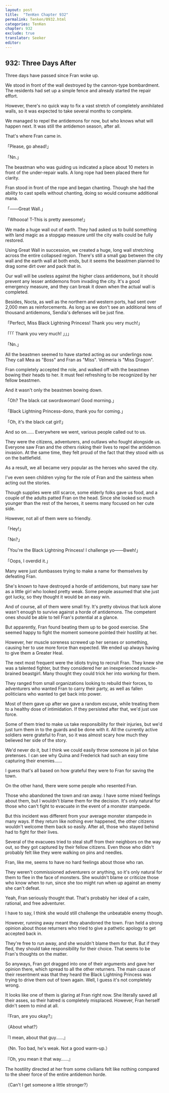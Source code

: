```yaml
---
layout: post
title:  "TenKen Chapter 932"
permalink: Tenken/0932.html
categories: TenKen
chapter: 932
exclude: true
translator: Seeker
editor: 
---
```

<h2>932: Three Days After</h2>

Three days have passed since Fran woke up.

We stood in front of the wall destroyed by the cannon-type bombardment. The residents had set up a simple fence and already started the repair effort.

However, there's no quick way to fix a vast stretch of completely annihilated walls, so it was expected to take several months to complete.

We managed to repel the antidemons for now, but who knows what will happen next. It was still the antidemon season, after all.

That's where Fran came in.

「Please, go ahead!」

「Nn.」

The beastman who was guiding us indicated a place about 10 meters in front of the under-repair walls. A long rope had been placed there for clarity.

Fran stood in front of the rope and began chanting. Though she had the ability to cast spells without chanting, doing so would consume additional mana.

「――Great Wall.」

「Whoooa! T-This is pretty awesome!」

We made a huge wall out of earth. They had asked us to build something with land magic as a stopgap measure until the city walls could be fully restored.

Using Great Wall in succession, we created a huge, long wall stretching across the entire collapsed region. There's still a small gap between the city wall and the earth wall at both ends, but it seems the beastmen planned to drag some dirt over and pack that in.

Our wall will be useless against the higher class antidemons, but it should prevent any lesser antidemons from invading the city. It's a good emergency measure, and they can break it down when the actual wall is completed.

Besides, Nocta, as well as the northern and western ports, had sent over 2,000 men as reinforcements. As long as we don't see an additional tens of thousand antidemons, Sendia's defenses will be just fine.

「Perfect, Miss Black Lightning Princess! Thank you very much!」

「「「 Thank you very much! 」」」

「Nn.」

All the beastmen seemed to have started acting as our underlings now. They call Mea as "Boss" and Fran as "Miss". Velmeria is "Miss Dragon".

Fran completely accepted the role, and walked off with the beastmen bowing their heads to her. It must feel refreshing to be recognized by her fellow beastmen.

And it wasn't only the beastmen bowing down.

「Oh? The black cat swordswoman! Good morning.」

「Black Lightning Princess-dono, thank you for coming.」

「Oh, it's the black cat girl!」

And so on…… Everywhere we went, various people called out to us.

They were the citizens, adventurers, and outlaws who fought alongside us. Everyone saw Fran and the others risking their lives to repel the antidemon invasion. At the same time, they felt proud of the fact that they stood with us on the battlefield.

As a result, we all became very popular as the heroes who saved the city.

I've even seen children vying for the role of Fran and the saintess when acting out the stories.

Though supplies were still scarce, some elderly folks gave us food, and a couple of the adults patted Fran on the head. Since she looked so much younger than the rest of the heroes, it seems many focused on her cute side.

However, not all of them were so friendly.

「Hey!」

「Nn?」

「You're the Black Lightning Princess! I challenge yo――Bweh!」

「Oops, I overdid it.」

Many were just dumbasses trying to make a name for themselves by defeating Fran.

She's known to have destroyed a horde of antidemons, but many saw her as a little girl who looked pretty weak. Some people assumed that she just got lucky, so they thought it would be an easy win.

And of course, all of them were small fry. It's pretty obvious that luck alone wasn't enough to survive against a horde of antidemons. The competent ones should be able to tell Fran's potential at a glance.

But apparently, Fran found beating them up to be good exercise. She seemed happy to fight the moment someone pointed their hostility at her.

However, her muscle soreness screwed up her senses or something, causing her to use more force than expected. We ended up always having to give them a Greater Heal.

The next most frequent were the idiots trying to recruit Fran. They knew she was a talented fighter, but they considered her an inexperienced muscle-brained beastgirl. Many thought they could trick her into working for them.

They ranged from small organizations looking to rebuild their forces, to adventurers who wanted Fran to carry their party, as well as fallen politicians who wanted to get back into power.

Most of them gave up after we gave a random excuse, while treating them to a healthy dose of intimidation. If they persisted after that, we'd just use force.

Some of them tried to make us take responsibility for their injuries, but we'd just turn them in to the guards and be done with it. All the currently active soldiers were grateful to Fran, so it was almost scary how much they believed her side of the story.

We'd never do it, but I think we could easily throw someone in jail on false pretenses. I can see why Quina and Frederick had such an easy time capturing their enemies……

I guess that's all based on how grateful they were to Fran for saving the town.

On the other hand, there were some people who resented Fran.

Those who abandoned the town and ran away. I have some mixed feelings about them, but I wouldn't blame them for the decision. It's only natural for those who can't fight to evacuate in the event of a monster stampede.

But this incident was different from your average monster stampede in many ways. If they return like nothing ever happened, the other citizens wouldn't welcome them back so easily. After all, those who stayed behind had to fight for their lives.

Several of the evacuees tried to steal stuff from their neighbors on the way out, so they got captured by their fellow citizens. Even those who didn't probably felt like they were walking on pins and needles.

Fran, like me, seems to have no hard feelings about those who ran.

They weren't commissioned adventurers or anything, so it's only natural for them to flee in the face of monsters. She wouldn't blame or criticize those who know when to run, since she too might run when up against an enemy she can't defeat.

Yeah, Fran seriously thought that. That's probably her ideal of a calm, rational, and free adventurer.

I have to say, I think she would still challenge the unbeatable enemy though.

However, running away meant they abandoned the town. Fran held a strong opinion about those returners who tried to give a pathetic apology to get accepted back in.

They're free to run away, and she wouldn't blame them for that. But if they fled, they should take responsibility for their choice. That seems to be Fran's thoughts on the matter.

So anyways, Fran got dragged into one of their arguments and gave her opinion there, which spread to all the other returners. The main cause of their resentment was that they heard the Black Lightning Princess was trying to drive them out of town again. Well, I guess it's not completely wrong.

It looks like one of them is glaring at Fran right now. She literally saved all their asses, so their hatred is completely misplaced. However, Fran herself didn't seem to mind at all.

『Fran, are you okay?』

（About what?）

『I mean, about that guy……』

（Nn. Too bad, he's weak. Not a good warm-up.）

『Oh, you mean it that way……』

The hostility directed at her from some civilians felt like nothing compared to the sheer force of the entire antidemon horde.

（Can't I get someone a little stronger?）



